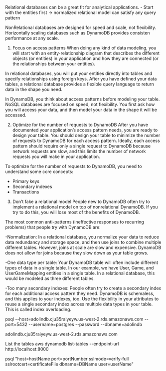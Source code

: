 Relational databases can be a great fit for analytical applications. 
    - Start with the entities first -> normalized relational model can satisfy any query pattern 
    
NonRelational databases are designed for speed and scale, not flexibility.  Horizontally scaling databases such as 
DynamoDB provides consisten performance at any scale.  

1) Focus on access patterns
When doing any kind of data modeling, you will start with an entity-relationship diagram that describes the different objects (or entities) in your application and how they are connected (or the relationships between your entities).

In relational databases, you will put your entities directly into tables and specify relationships using foreign keys. After you have defined your data tables, a relational database provides a flexible query language to return data in the shape you need.

In DynamoDB, you think about access patterns before modeling your table. NoSQL databases are focused on speed, not flexibility. You first ask how you will access your data, and then model your data in the shape it will be accessed.

2. Optimize for the number of requests to DynamoDB
After you have documented your application’s access pattern needs, you are ready to design your table. You should design your table to minimize the number of requests to DynamoDB for each access pattern. Ideally, each access pattern should require only a single request to DynamoDB because network requests are slow, and this limits the number of network requests you will make in your application.

To optimize for the number of requests to DynamoDB, you need to understand some core concepts:

- Primary keys
- Secondary indexes
- Transactions

3. Don’t fake a relational model
People new to DynamoDB often try to implement a relational model on top of nonrelational DynamoDB. If you try to do this, you will lose most of the benefits of DynamoDB.

The most common anti-patterns (ineffective responses to recurring problems) that people try with DynamoDB are:

-Normalization: In a relational database, you normalize your data to reduce data redundancy and storage space, and then use joins to combine multiple different tables. However, joins at scale are slow and expensive. DynamoDB does not allow for joins because they slow down as your table grows.

-One data type per table: Your DynamoDB table will often include different types of data in a single table. In our example, we have User, Game, and UserGameMapping entities in a single table. In a relational database, this would be modeled as three different tables.

-Too many secondary indexes: People often try to create a secondary index for each additional access pattern they need. DynamoDB is schemaless, and this applies to your indexes, too. Use the flexibility in your attributes to reuse a single secondary index across multiple data types in your table. This is called index overloading.
  
  psql --host=adolindb.cju35raiyeyw.us-west-2.rds.amazonaws.com --port=5432 --username=postgres --password --dbname=adolindb 

  adolindb.cju35raiyeyw.us-west-2.rds.amazonaws.com
  
  List the tables 
  aws dynamodb list-tables --endpoint-url http://localhost:8000
  
  psql "host=hostName port=portNumber sslmode=verify-full sslrootcert=certificateFile dbname=DBName user=userName"